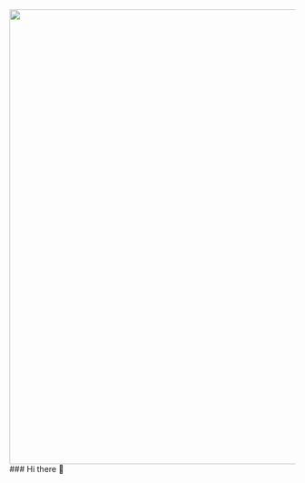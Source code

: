 

<div id="header" align="center">
  <img src="https://media.giphy.com/media/v1.Y2lkPTc5MGI3NjExMDcxNjAyMjM0ZDU2YmExMTQ3OTlmNjBiMTI1ZjQ3MWVkNDU0MmE4OCZjdD1n/uMTyymkLjRQ8ribNNP/giphy.gif" width="800"/>
</div>
### Hi there 👋

<!--
**sevenspace/sevenspace** is a ✨ _special_ ✨ repository because its `README.md` (this file) appears on your GitHub profile.

Here are some ideas to get you started:

- 🔭 I’m currently working on ...
- 🌱 I’m currently learning ...
- 👯 I’m looking to collaborate on ...
- 🤔 I’m looking for help with ...
- 💬 Ask me about ...
- 📫 How to reach me: ...
- 😄 Pronouns: ...
- ⚡ Fun fact: ...
-->



